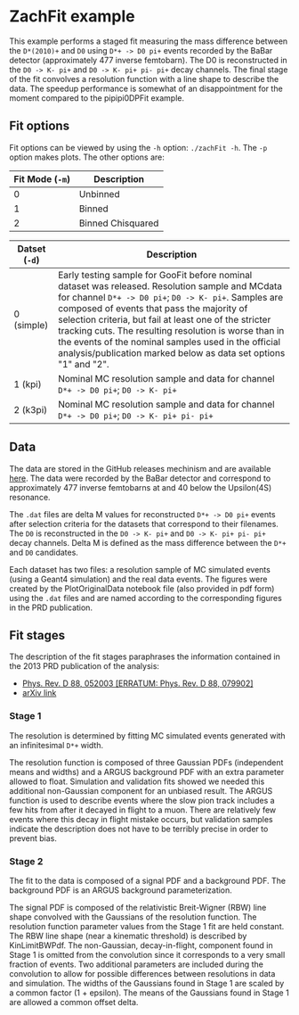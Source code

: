 # ZachFit example

This example performs a staged fit measuring the mass difference
between the `D*(2010)+` and `D0` using `D*+ -> D0 pi+` events recorded by the
BaBar detector (approximately 477 inverse femtobarn). The D0 is
reconstructed in the `D0 -> K- pi+` and `D0 -> K- pi+ pi- pi+` decay
channels. The final stage of the fit convolves a resolution
function with a line shape to describe the data. The speedup
performance is somewhat of an disappointment for the moment
compared to the pipipi0DPFit example.

## Fit options

Fit options can be viewed by using the `-h` option: `./zachFit -h`. The `-p` option makes plots. The other options are:

| Fit Mode (`-m`) | Description       |
| --------------- | ----------------- |
| 0               | Unbinned          |
| 1               | Binned            |
| 2               | Binned Chisquared |


| Datset (`-d`) | Description |
| --- | --- |
| 0 (simple) | Early testing sample for GooFit before nominal dataset was released. Resolution sample and MCdata for channel `D*+ -> D0 pi+`; `D0 -> K- pi+`. Samples are composed of events that pass the majority of selection criteria, but fail at least one of the stricter tracking cuts. The resulting resolution is worse than in the events of the nominal samples used in the official analysis/publication marked below as data set options "1" and "2".  |
| 1 (kpi)  | Nominal MC resolution sample and data for channel `D*+ -> D0 pi+`; `D0 -> K- pi+`         |
| 2 (k3pi) | Nominal MC resolution sample and data for channel `D*+ -> D0 pi+`; `D0 -> K- pi+ pi- pi+` |

## Data

The data are stored in the GitHub releases mechinism and are available [here](https://github.com/GooFit/GooFit/releases/download/v1.0.0/dataFiles_zachFit.tgz). The data were recorded by the BaBar detector and correspond to approximately 477 inverse femtobarns at and 40 below the Upsilon(4S) resonance.

The `.dat` files are delta M values for reconstructed `D*+ -> D0 pi+` events after selection criteria for the datasets that correspond to their filenames. The `D0` is reconstructed in the `D0 -> K- pi+` and `D0 -> K- pi+ pi- pi+` decay channels. Delta M is defined as the mass difference between the `D*+` and `D0` candidates.

Each dataset has two files: a resolution sample of MC simulated events (using a Geant4 simulation) and the real data events. The figures were created by the PlotOriginalData notebook file (also provided in pdf form) using the `.dat` files and are named according to the corresponding figures in the PRD publication.


## Fit stages

The description of the fit stages paraphrases the information
contained in the 2013 PRD publication of the analysis:

* [Phys. Rev. D 88, 052003 [ERRATUM: Phys. Rev. D 88, 079902]][main-paper]
* [arXiv link]

[main-paper]: https://journals.aps.org/prd/abstract/10.1103/PhysRevD.88.052003
[arXiv link]: https://arxiv.org/abs/1304.5009


### Stage 1

The resolution is determined by fitting MC simulated events generated with an
infinitesimal `D*+` width.

The resolution function is composed of three Gaussian PDFs (independent means
and widths) and a ARGUS background PDF with an extra parameter allowed to float.
Simulation and validation fits showed we needed this additional non-Gaussian
component for an unbiased result. The ARGUS function is used to describe
events where the slow pion track includes a few hits from after it decayed
in flight to a muon. There are relatively few events where this decay in
flight mistake occurs, but validation samples indicate the description
does not have to be terribly precise in order to prevent bias.

### Stage 2

The fit to the data is composed of a signal PDF and a background PDF.
The background PDF is an ARGUS background parameterization.

The signal PDF is composed of the relativistic Breit-Wigner (RBW) line shape
convolved with the Gaussians of the resolution function. The resolution
function parameter values from the Stage 1 fit are held constant.
The RBW line shape (near a kinematic threshold) is described
by KinLimitBWPdf. The non-Gaussian, decay-in-flight, component
found in Stage 1 is omitted from the convolution since it corresponds
to a very small fraction of events. Two additional parameters are
included during the convolution to allow for possible differences
between resolutions in data and simulation. The widths of the Gaussians
found in Stage 1 are scaled by a common factor (1 + epsilon). The means of the Gaussians
found in Stage 1 are allowed a common offset delta.
